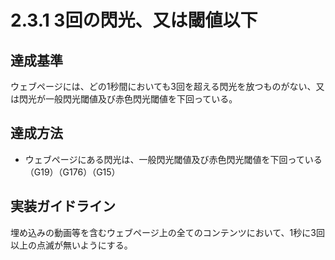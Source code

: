 # 2.3.1 3回の閃光、又は閾値以下

## 達成基準
ウェブページには、どの1秒間においても3回を超える閃光を放つものがない、又は閃光が一般閃光閾値及び赤色閃光閾値を下回っている。
## 達成方法
- ウェブページにある閃光は、一般閃光閾値及び赤色閃光閾値を下回っている（G19）（G176）（G15）
## 実装ガイドライン
埋め込みの動画等を含むウェブページ上の全てのコンテンツにおいて、1秒に3回以上の点滅が無いようにする。